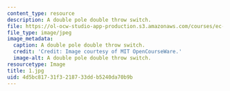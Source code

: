 ```yaml
---
content_type: resource
description: A double pole double throw switch.
file: https://ol-ocw-studio-app-production.s3.amazonaws.com/courses/ec-s06-practical-electronics-fall-2004/4d5bc81731f3218733ddb5240da70b9b_1.jpg
file_type: image/jpeg
image_metadata:
  caption: A double pole double throw switch.
  credit: 'Credit: Image courtesy of MIT OpenCourseWare.'
  image-alt: A double pole double throw switch.
resourcetype: Image
title: 1.jpg
uid: 4d5bc817-31f3-2187-33dd-b5240da70b9b
---
```

